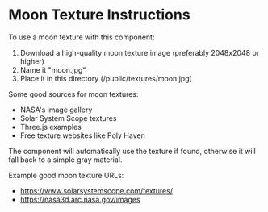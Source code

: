 # Moon Texture Instructions

To use a moon texture with this component:

1. Download a high-quality moon texture image (preferably 2048x2048 or higher)
2. Name it "moon.jpg" 
3. Place it in this directory (/public/textures/moon.jpg)

Some good sources for moon textures:
- NASA's image gallery
- Solar System Scope textures
- Three.js examples
- Free texture websites like Poly Haven

The component will automatically use the texture if found, otherwise it will fall back to a simple gray material.

Example good moon texture URLs:
- https://www.solarsystemscope.com/textures/
- https://nasa3d.arc.nasa.gov/images
